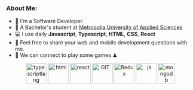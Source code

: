 ### About Me:
- 🏦 I'm a Software Developer.
- 📝 A Bachelor's student at [Metropolia University of Applied Sciences](https://www.metropolia.fi/fi?gclid=CjwKCAiA0KmPBhBqEiwAJqKK43FJ9s-fEeokzIFzMek99d4XTmP0VaIjzMXhWpE200QbYrruGkEWhhoCvw0QAvD_BwE)
- 💻 I use daily **Javascript**, **Typescript**, **HTML**, **CSS**, **React**
- 💬 Feel free to share your web and mobile development questions with me.
- 👯 We can connect to play some games ♟

<p align="center">
      <img src="https://www.vectorlogo.zone/logos/typescriptlang/typescriptlang-icon.svg" alt="typescriptlang" width="55" height="55"/> 
      <img src="https://www.vectorlogo.zone/logos/w3_html5/w3_html5-icon.svg" alt="html" width="55" height="55"/>
      <img src="https://www.vectorlogo.zone/logos/reactjs/reactjs-icon.svg" alt="react" width="55" height="55"/>
      <img src="https://www.vectorlogo.zone/logos/git-scm/git-scm-icon.svg" alt="GIT" width="55" height="55"/> 
      <img src="https://github.com/detain/svg-logos/blob/master/svg/redux.svg" alt="Redux" width="55" height="55"/>
      <img src="https://www.vectorlogo.zone/logos/javascript/javascript-icon.svg" alt="js" width="55" height="55"/>
      <img src="https://www.vectorlogo.zone/logos/mongodb/mongodb-icon.svg" alt="mongodb" width="45" height="55"/>
</p>

